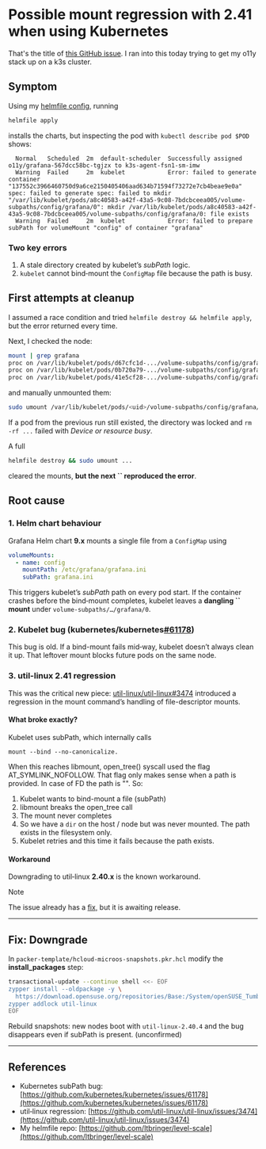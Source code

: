 # Possible mount regression with 2.41 when using Kubernetes

That's the title of [this GitHub issue](https://github.com/util-linux/util-linux/issues/3474). I ran into this today trying to get my o11y stack up on a k3s cluster.

## Symptom

Using my [helmfile config](https://github.com/ltbringer/level-scale/tree/main/infra/cluster/dev/helm), running

```bash
helmfile apply
```

installs the charts, but inspecting the pod with `kubectl describe pod $POD` shows:

```text
  Normal   Scheduled  2m  default-scheduler  Successfully assigned o11y/grafana-567dcc58bc-tgjzx to k3s-agent-fsn1-sm-imw
  Warning  Failed     2m  kubelet            Error: failed to generate container "137552c3966460750d9a6ce2150405406aad634b71594f73272e7cb4beae9e0a" spec: failed to generate spec: failed to mkdir "/var/lib/kubelet/pods/a8c40583-a42f-43a5-9c08-7bdcbceea005/volume-subpaths/config/grafana/0": mkdir /var/lib/kubelet/pods/a8c40583-a42f-43a5-9c08-7bdcbceea005/volume-subpaths/config/grafana/0: file exists
  Warning  Failed     2m  kubelet            Error: failed to prepare subPath for volumeMount "config" of container "grafana"
```

### Two key errors

1. A stale directory created by kubelet’s *subPath* logic.
2. `kubelet` cannot bind‑mount the `ConfigMap` file because the path is busy.

## First attempts at cleanup

I assumed a race condition and tried `helmfile destroy && helmfile apply`, but the error returned every time.

Next, I checked the node:

```bash
mount | grep grafana
proc on /var/lib/kubelet/pods/d67cfc1d-.../volume-subpaths/config/grafana/0 type proc (...)
proc on /var/lib/kubelet/pods/0b720a79-.../volume-subpaths/config/grafana/0 type proc (...)
proc on /var/lib/kubelet/pods/41e5cf28-.../volume-subpaths/config/grafana/0 type proc (...)
```

and manually unmounted them:

```bash
sudo umount /var/lib/kubelet/pods/<uid>/volume-subpaths/config/grafana/0
```

If a pod from the previous run still existed, the directory was locked and `rm -rf ...` failed with *Device or resource busy*.

A full

```bash
helmfile destroy && sudo umount ...
```

cleared the mounts, **but the next **``** reproduced the error**.

## Root cause

### 1. Helm chart behaviour

Grafana Helm chart **9.x** mounts a single file from a `ConfigMap` using

```yaml
volumeMounts:
  - name: config
    mountPath: /etc/grafana/grafana.ini
    subPath: grafana.ini
```

This triggers kubelet’s *subPath* path on every pod start. If the container crashes before the bind‑mount completes,
kubelet leaves a **dangling **``** mount** under `volume-subpaths/…/grafana/0`.

### 2. Kubelet bug (kubernetes/kubernetes[#61178](https://github.com/kubernetes/kubernetes/issues/61178))

This bug is old. If a bind-mount fails mid‑way, kubelet doesn’t always clean it up. 
That leftover mount blocks future pods on the same node.

### 3. **util-linux 2.41 regression**

This was the critical new piece: [util-linux/util-linux#3474](https://github.com/util-linux/util-linux/issues/3474) introduced a regression in the mount command’s 
handling of file-descriptor mounts. 

#### What broke exactly?
Kubelet uses subPath, which internally calls 

```
mount --bind --no-canonicalize. 
```
When this reaches libmount, open_tree() syscall used the flag AT_SYMLINK_NOFOLLOW. 
That flag only makes sense when a path is provided. In case of FD the path is "". So:

1. Kubelet wants to bind-mount a file (subPath)
2. libmount breaks the open_tree call
3. The mount never completes
4. So we have a `dir` on the host / node but was never mounted. The path exists in the filesystem only.
5. Kubelet retries and this time it fails because the path exists.

#### Workaround

Downgrading to util‑linux **2.40.x** is the known workaround.

> [!NOTE]
> The issue already has a [fix,](https://github.com/util-linux/util-linux/pull/3479) but it is awaiting release.


---

## Fix: Downgrade

In `packer-template/hcloud-microos-snapshots.pkr.hcl` modify the **install\_packages** step:

```bash
transactional-update --continue shell <<- EOF
zypper install --oldpackage -y \
  https://download.opensuse.org/repositories/Base:/System/openSUSE_Tumbleweed/x86_64/util-linux-2.40.4-1.1.x86_64.rpm
zypper addlock util-linux
EOF
```

Rebuild snapshots: new nodes boot with `util‑linux-2.40.4` and the bug disappears even if subPath is present. (unconfirmed)

---

## References

- Kubernetes subPath bug: [https://github.com/kubernetes/kubernetes/issues/61178](https://github.com/kubernetes/kubernetes/issues/61178)
- util‑linux regression: [https://github.com/util-linux/util-linux/issues/3474](https://github.com/util-linux/util-linux/issues/3474)
- My helmfile repo: [https://github.com/ltbringer/level-scale](https://github.com/ltbringer/level-scale)

